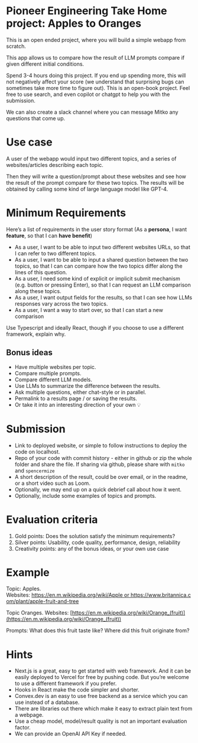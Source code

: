 # Pioneer Engineering Take Home project: Apples to Oranges

This is an open ended project, where you will build a simple webapp from scratch.

This app allows us to compare how the result of LLM prompts compare if given different initial conditions.

Spend 3-4 hours doing this project. If you end up spending more, this will not negatively affect your score (we understand that surprising bugs can sometimes take more time to figure out). This is an open-book project. Feel free to use search, and even copilot or chatgpt to help you with the submission. 

We can also create a slack channel where you can message Mitko any questions that come up. 

# Use case

A user of the webapp would input two different topics, and a series of websites/articles describing each topic.

Then they will write a question/prompt about these websites and see how the result of the prompt compare for these two topics. The results will be obtained by calling some kind of large language model like GPT-4.

# Minimum Requirements

Here’s a list of requirements in the user story format (As a **persona**, I want **feature**, so that I can **have benefit**)

- As a user, I want to be able to input two different websites URLs, so that I can refer to two different topics.
- As a user, I want to be able to input a shared question between the two topics, so that I can can compare how the two topics differ along the lines of this question.
- As a user, I need some kind of explicit or implicit submit mechanism (e.g. button or pressing Enter), so that I can request an LLM comparison along these topics.
- As a user, I want output fields for the results, so that I can see how LLMs responses vary across the two topics.
- As a user, I want a way to start over, so that I can start a new comparison

Use Typescript and ideally React, though if you choose to use a different framework, explain why.

## Bonus ideas

- Have multiple websites per topic.
- Compare multiple prompts.
- Compare different LLM models.
- Use LLMs to summarize the difference between the results.
- Ask multiple questions, either chat-style or in parallel.
- Permalink to a results page / or saving the results.
- Or take it into an interesting direction of your own 💡

# Submission

- Link to deployed website, or simple to follow instructions to deploy the code on localhost.
- Repo of your code with commit history - either in github or zip the whole folder and share the file. If sharing via github, please share with `mitko` and `spencermize`
- A short description of the result, could be over email, or in the readme, or a short video such as Loom.
- Optionally, we may end up on a quick debrief call about how it went.
- Optionally, include some examples of topics and prompts.

# Evaluation criteria

1. Gold points: Does the solution satisfy the minimum requirements?
2. Silver points: Usability, code quality, performance, design, reliability
3. Creativity points: any of the bonus ideas, or your own use case

# Example

Topic: Apples. Websites: https://en.m.wikipedia.org/wiki/Apple or https://www.britannica.com/plant/apple-fruit-and-tree

Topic Oranges. Websites: [https://en.m.wikipedia.org/wiki/Orange_(fruit)](https://en.m.wikipedia.org/wiki/Orange_(fruit))

Prompts: What does this fruit taste like? Where did this fruit originate from?

# Hints

- Next.js is a great, easy to get started with web framework. And it can be easily deployed to Vercel for free by pushing code. But you’re welcome to use a different framework if you prefer.
- Hooks in React make the code simpler and shorter.
- Convex.dev is an easy to use free backend as a service which you can use instead of a database.
- There are libraries out there which make it easy to extract plain text from a webpage.
- Use a cheap model, model/result quality is not an important evaluation factor.
- We can provide an OpenAI API Key if needed.